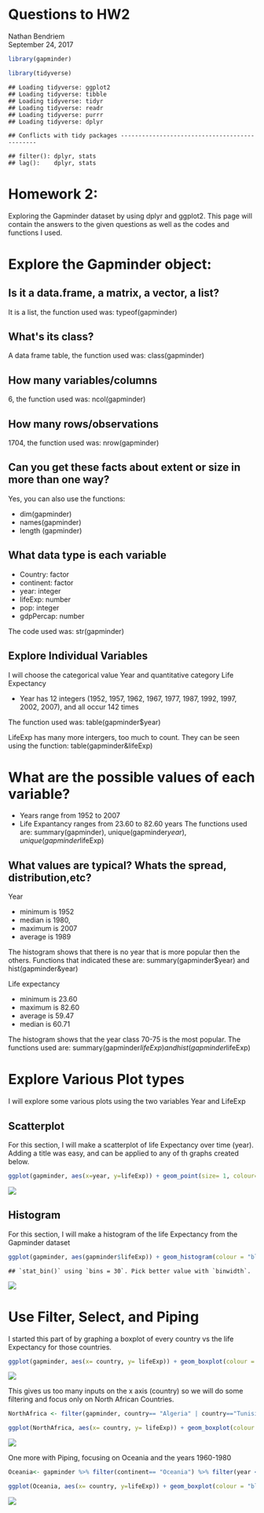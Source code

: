 # Questions to HW2
Nathan Bendriem  
September 24, 2017  


```r
library(gapminder)
```

```r
library(tidyverse)
```

```
## Loading tidyverse: ggplot2
## Loading tidyverse: tibble
## Loading tidyverse: tidyr
## Loading tidyverse: readr
## Loading tidyverse: purrr
## Loading tidyverse: dplyr
```

```
## Conflicts with tidy packages ----------------------------------------------
```

```
## filter(): dplyr, stats
## lag():    dplyr, stats
```

# Homework 2:

Exploring the Gapminder dataset by using dplyr and ggplot2.  This page will contain the answers to the given questions as well as the codes and functions I used.

# Explore the Gapminder object:

## Is it a data.frame, a matrix, a vector, a list?
It is a list, the function used was: typeof(gapminder)

## What's its class?
A data frame table, the function used was: class(gapminder)

## How many variables/columns
6, the function used was: ncol(gapminder)

## How many rows/observations
1704, the function used was: nrow(gapminder)

## Can you get these facts about extent or size in more than one way?

Yes, you can also use the functions:
- dim(gapminder)
- names(gapminder) 
- length (gapminder) 

## What data type is each variable

- Country: factor
- continent: factor
- year: integer
- lifeExp: number
- pop: integer
- gdpPercap: number

The code used was: str(gapminder)

## Explore Individual Variables

I will choose the categorical value Year and quantitative category Life Expectancy
- Year has 12 integers (1952, 1957, 1962, 1967, 1977, 1987, 1992, 1997, 2002, 2007), and all occur 142 times

The function used was: table(gapminder$year)

LifeExp has many more intergers, too much to count.  They can be seen using the function: table(gapminder&lifeExp)

# What are the possible values of each variable?

- Years range from 1952 to 2007
- Life Expantancy ranges from 23.60 to 82.60 years
The functions used are: summary(gapminder), unique(gapminder$year), unique(gapminder$lifeExp)

## What values are typical? Whats the spread, distribution,etc?

Year
- minimum is 1952 
- median is 1980, 
- maximum is 2007
- average is 1989

The histogram shows that there is no year that is more popular then the others.  Functions that indicated these are: summary(gapminder$year) and hist(gapminder&year)

Life expectancy
- minimum is 23.60
- maximum is 82.60
- average is 59.47
- median is 60.71

The histogram shows that the year class 70-75 is the most popular.  The functions used are: summary(gapminder$lifeExp) and hist(gapminder$lifeExp)

# Explore Various Plot types

I will explore some various plots using the two variables Year and LifeExp




## Scatterplot

For this section, I will make a scatterplot of life Expectancy over time (year).  Adding a title was easy, and can be applied to any of th graphs created below. 


```r
ggplot(gapminder, aes(x=year, y=lifeExp)) + geom_point(size= 1, colour= "red") + ggtitle("Gapminder dataset- LifeExp vs Year")
```

![](Answers_to_HW02_files/figure-html/unnamed-chunk-3-1.png)<!-- -->

## Histogram

For this section, I will make a histogram of the life Expectancy from the Gapminder dataset



```r
ggplot(gapminder, aes(gapminder$lifeExp)) + geom_histogram(colour = "black", fill = "red", alpha= 0.33) + labs(x= "Life Expectancy", y= "Frequency") + ggtitle("Histogram of Life Expectancy")
```

```
## `stat_bin()` using `bins = 30`. Pick better value with `binwidth`.
```

![](Answers_to_HW02_files/figure-html/unnamed-chunk-4-1.png)<!-- -->

# Use Filter, Select, and Piping

I started this part of by graphing a boxplot of every country vs the life Expectancy for those countries.  


```r
ggplot(gapminder, aes(x= country, y= lifeExp)) + geom_boxplot(colour = "red",) + labs(x= "", y= "Life Expectancy") + ggtitle("Boxplot of Life Expectancy vs. Year")
```

![](Answers_to_HW02_files/figure-html/unnamed-chunk-5-1.png)<!-- -->

This gives us too many inputs on the x axis (country) so we will do some filtering and focus only on North African Countries.


```r
NorthAfrica <- filter(gapminder, country== "Algeria" | country=="Tunisia" | country=="Egypt" | country=="Morocco" | country=="Libya" | country=="Sudan")
```

```r
ggplot(NorthAfrica, aes(x= country, y= lifeExp)) + geom_boxplot(colour = "black", fill = "red", alpha= 0.33) + labs(x= "Country", y= "Life Expectancy") + ggtitle("Boxplot of Life Expectancy for North African Countries")
```

![](Answers_to_HW02_files/figure-html/unnamed-chunk-7-1.png)<!-- -->


One more with Piping, focusing on Oceania and the years 1960-1980


```r
Oceania<- gapminder %>% filter(continent== "Oceania") %>% filter(year <= 1980, year >= 1960)
```


```r
ggplot(Oceania, aes(x= country, y=lifeExp)) + geom_boxplot(colour = "black", fill = "blue", alpha =0.33) +labs(x= "Country", y="Life Expectancy") + ggtitle("Boxplot of Life Expectancy for Oceania")
```

![](Answers_to_HW02_files/figure-html/unnamed-chunk-9-1.png)<!-- -->






